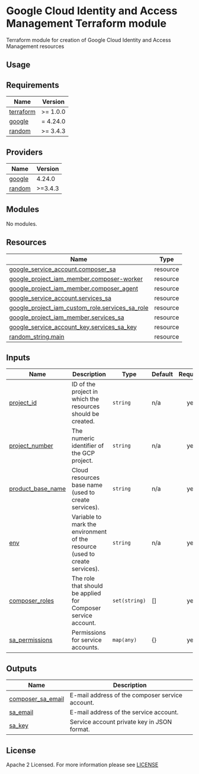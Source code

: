 # Google Cloud Identity and Access Management Terraform module
Terraform module for creation of Google Cloud Identity and Access Management resources

## Usage

<!-- BEGIN_TF_DOCS -->
## Requirements
| Name                                                                      | Version  |
| ------------------------------------------------------------------------- | -------- |
| <a name="requirement_terraform"></a> [terraform](#requirement\_terraform) | >= 1.0.0 |
| <a name="requirement_google"></a> [google](#requirement\_google)          | = 4.24.0 |
| <a name="requirement_random"></a> [random](#requirement\_random)          | >= 3.4.3 |

## Providers
| Name                                                       | Version |
| ---------------------------------------------------------- | ------- |
| <a name="provider_google"></a> [google](#provider\_google) | 4.24.0  |
| <a name="provider_random"></a> [random](#provider\_random) | >=3.4.3 |

## Modules
No modules.

## Resources
| Name                                                                                                                                                                     | Type     |
| ------------------------------------------------------------------------------------------------------------------------------------------------------------------------ | -------- |
| [google_service_account.composer_sa](https://registry.terraform.io/providers/hashicorp/google/latest/docs/resources/google_service_account)                              | resource |
| [google_project_iam_member.composer-worker](https://registry.terraform.io/providers/hashicorp/google/latest/docs/resources/google_project_iam#google_project_iam_member) | resource |
| [google_project_iam_member.composer_agent](https://registry.terraform.io/providers/hashicorp/google/latest/docs/resources/google_project_iam#google_project_iam_member)  | resource |
| [google_service_account.services_sa](https://registry.terraform.io/providers/hashicorp/google/latest/docs/resources/google_service_account)                              | resource |
| [google_project_iam_custom_role.services_sa_role](https://registry.terraform.io/providers/hashicorp/google/latest/docs/resources/google_project_iam_custom_role)         | resource |
| [google_project_iam_member.services_sa](https://registry.terraform.io/providers/hashicorp/google/latest/docs/resources/google_project_iam#google_project_iam_member)     | resource |
| [google_service_account_key.services_sa_key](https://registry.terraform.io/providers/hashicorp/google/latest/docs/resources/google_service_account_key)                  | resource |
| [random_string.main](https://registry.terraform.io/providers/hashicorp/random/latest/docs/resources/string)                                                              | resource |

## Inputs
| Name                                                                                      | Description                                                                 | Type          | Default | Required |
| ----------------------------------------------------------------------------------------- | --------------------------------------------------------------------------- | ------------- | ------- | :------: |
| <a name="input_project_id"></a> [project\_id](#input\_project\_id)                        | ID of the project in which the resources should be created.                 | `string`      | n/a     |   yes    |
| <a name="input_project_number"></a> [project\_number](#input\_project\_number)            | The numeric identifier of the GCP project.                                  | `string`      | n/a     |   yes    |
| <a name="input_product_base_name"></a> [product\_base\_name](#input\_product\_base\_name) | Cloud resources base name (used to create services).                        | `string`      | n/a     |   yes    |
| <a name="input_env"></a> [env](#input\_env)                                               | Variable to mark the environment of the resource (used to create services). | `string`      | n/a     |   yes    |
| <a name="input_composer_roles"></a> [composer\_roles](#input\_composer\_roles)            | The role that should be applied for Composer service account.               | `set(string)` | []      |   yes    |
| <a name="input_sa_permissions"></a> [sa\_permissions](#input\_sa\_permissions)            | Permissions for service accounts.                                           | `map(any)`    | {}      |   yes    |

## Outputs
| Name                                                                                        | Description                                     |
| ------------------------------------------------------------------------------------------- | ----------------------------------------------- |
| <a name="output_composer_sa_email"></a> [composer\_sa\_email](#output\_composer\_sa\_email) | E-mail address of the composer service account. |
| <a name="output_sa_email"></a> [sa\_email](#output\_sa\_email)                              | E-mail address of the service account.          |
| <a name="output_sa_key"></a> [sa\_key](#output\_sa\_key)                                    | Service account private key in JSON format.     |

<!-- END_TF_DOCS -->

## License
Apache 2 Licensed. For more information please see [LICENSE](https://github.com/data-platform-hq/terraform-google-cloud-iam/blob/main/LICENSE)
